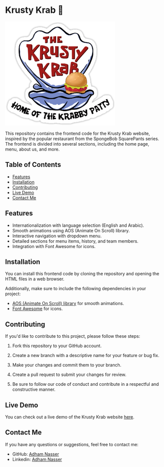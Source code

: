 # Krusty Krab 🍔

![Krusty Krab Logo](Imgs/logo.png)

This repository contains the frontend code for the Krusty Krab website, inspired by the popular restaurant from the SpongeBob SquarePants series. The frontend is divided into several sections, including the home page, menu, about us, and more.

## Table of Contents

- [Features](#features)
- [Installation](#installation)
- [Contributing](#contributing)
- [Live Demo](#live-demo)
- [Contact Me](#contact-me)

## Features

- Internationalization with language selection (English and Arabic).
- Smooth animations using AOS (Animate On Scroll) library.
- Interactive navigation with dropdown menu.
- Detailed sections for menu items, history, and team members.
- Integration with Font Awesome for icons.

## Installation

You can install this frontend code by cloning the repository and opening the HTML files in a web browser.

Additionally, make sure to include the following dependencies in your project:

- [AOS (Animate On Scroll) library](https://github.com/michalsnik/aos) for smooth animations.
- [Font Awesome](https://fontawesome.com/) for icons.

## Contributing

If you'd like to contribute to this project, please follow these steps:

1. Fork this repository to your GitHub account.

2. Create a new branch with a descriptive name for your feature or bug fix.

3. Make your changes and commit them to your branch.

4. Create a pull request to submit your changes for review.

5. Be sure to follow our code of conduct and contribute in a respectful and constructive manner.

## Live Demo

You can check out a live demo of the Krusty Krab website [here](https://krusty-krab-one.vercel.app/).

## Contact Me

If you have any questions or suggestions, feel free to contact me:

- GitHub: [Adham Nasser](https://github.com/Adham-XIII)
- Linkedin: [Adham Nasser](https://www.linkedin.com/in/adham-nasser-xiii/)
